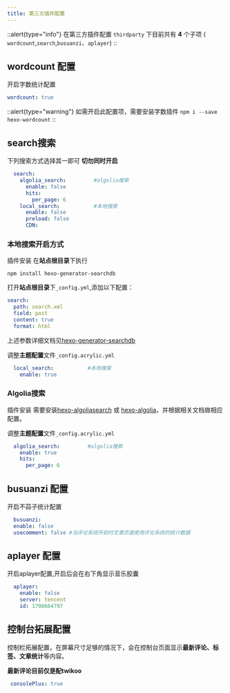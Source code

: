 ```yaml
---
title: 第三方插件配置
---
```


::alert{type="info"}
在第三方插件配置 `thirdparty` 下目前共有 **4** 个子项 ( `wordcount`,`search`,`busuanzi`、`aplayer`)
::

## wordcount 配置
开启字数统计配置

```yaml [_config.acrylic.yml]
wordcount: true
```
::alert{type="warning"}
 如需开启此配置项，需要安装字数插件   `npm i --save hexo-wordcount`
::
## search搜索 

下列搜索方式选择其一即可   **切勿同时开启**

```yaml [_config.acrylic.yml]
  search:
    algolia_search:         #algolia搜索
      enable: false
      hits:
        per_page: 6
    local_search:           #本地搜索
      enable: false
      preload: false
      CDN:
```

### 本地搜索开启方式
  插件安装
  在**站点根目录**下执行 
  ```
  npm install hexo-generator-searchdb

  ```
  打开**站点根目录**下`_config.yml`,添加以下配置：
  ```yaml [_config.yml]
  search:
    path: search.xml
    field: post
    content: true
    format: html
  ```
  上述参数详细文档见[hexo-generator-searchdb](https://github.com/next-theme/hexo-generator-searchdb) 

  调整**主题配置**文件`_config.acrylic.yml`
  ```yaml [_config.acrylic.yml]
    local_search:           #本地搜索
      enable: true
  ```
### Algolia搜索
  插件安装
  需要安装[hexo-algoliasearch](https://github.com/LouisBarranqueiro/hexo-algoliasearch) 或 [hexo-algolia](https://github.com/thom4parisot/hexo-algolia)，并根据相关文档做相应配置。

  调整**主题配置**文件`_config.acrylic.yml`
  ```yaml [_config.acrylic.yml]
    algolia_search:         #algolia搜索
      enable: true
      hits:
        per_page: 6
  ```

## busuanzi 配置
  开启不蒜子统计配置

  ```yaml [_config.acrylic.yml]
    busuanzi: 
    enable: false
    usecomment: false #当评论系统开启时文章页面使用评论系统的统计数据
  ```
## aplayer 配置
  开启aplayer配置,开启后会在右下角显示音乐胶囊

```yaml [_config.acrylic.yml]
  aplayer:
    enable: false
    server: tencent
    id: 1708664797   
  ```
## 控制台拓展配置
 控制栏拓展配置，在屏幕尺寸足够的情况下，会在控制台页面显示**最新评论、标签、文章统计**等内容。

 **最新评论目前仅是配twikoo**
 ```yaml [_config.acrylic.yml]
  consolePlus: true
  ```